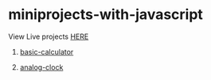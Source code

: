 # miniprojects-with-javascript


View Live projects <a href="https://loagsword.github.io/javascript-miniprojects" target="_blank">HERE</a>

1. <a href="https://loagsword.github.io/javascript-miniprojects/basic-calculator" target="_blank">basic-calculator</a>

2. <a href="https://loagsword.github.io/javascript-miniprojects/analog-clock" target="_blank">analog-clock</a>

